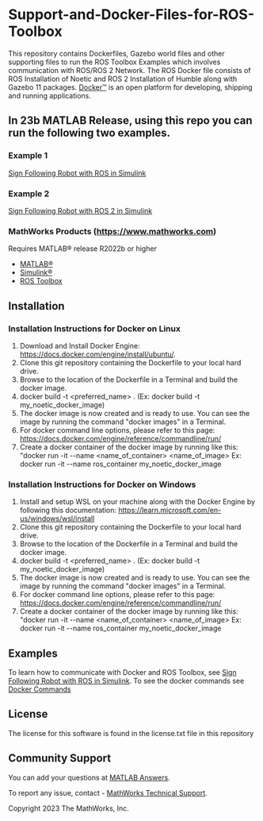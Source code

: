 # Support-and-Docker-Files-for-ROS-Toolbox
This repository contains Dockerfiles, Gazebo world files and other supporting files to run the ROS Toolbox Examples which involves communication with ROS/ROS 2 Network.
The ROS Docker file consists of ROS Installation of Noetic and ROS 2 Installation of Humble along with Gazebo 11 packages.
[Docker&trade;](https://docs.docker.com/get-started/overview/) is an open platform for developing, shipping and running applications. 

## In 23b MATLAB Release, using this repo you can run the following two examples.

### Example 1
[Sign Following Robot with ROS in Simulink](https://www.mathworks.com/help/ros/ug/sign-following-robot-using-ros-simulink.html)

### Example 2
[Sign Following Robot with ROS 2 in Simulink](https://www.mathworks.com/help/ros/ug/sign-following-robot-using-ros2-simulink.html)

### MathWorks Products (https://www.mathworks.com)

Requires MATLAB&reg; release R2022b or higher
- [MATLAB&reg;](https://www.mathworks.com/products/matlab.html)
- [Simulink&reg;](https://www.mathworks.com/products/simulink.html)
- [ROS Toolbox](https://www.mathworks.com/products/ros.html)

## Installation
### Installation Instructions for Docker on Linux
 
1. Download and Install Docker Engine: https://docs.docker.com/engine/install/ubuntu/.
2. Clone this git repository containing the Dockerfile to your local hard drive.
3. Browse to the location of the Dockerfile in a Terminal and build the docker image.
4. docker build -t <preferred_name> . (Ex: docker build -t my_noetic_docker_image) 
5. The docker image is now created and is ready to use. You can see the image by running the command "docker images" in a Terminal.
6. For docker command line options, please refer to this page: https://docs.docker.com/engine/reference/commandline/run/
7. Create a docker container of the docker image by running like this: "docker run -it --name <name_of_container> <name_of_image>
Ex: docker run -it  --name ros_container my_noetic_docker_image

### Installation Instructions for Docker on Windows

1. Install and setup WSL on your machine along with the Docker Engine by following this documentation: https://learn.microsoft.com/en-us/windows/wsl/install
2. Clone this git repository containing the Dockerfile to your local hard drive.
3. Browse to the location of the Dockerfile in a Terminal and build the docker image.
4. docker build -t <preferred_name> . (Ex: docker build -t my_noetic_docker_image) 
5. The docker image is now created and is ready to use. You can see the image by running the command "docker images" in a Terminal.
6. For docker command line options, please refer to this page: https://docs.docker.com/engine/reference/commandline/run/
7. Create a docker container of the docker image by running like this: "docker run -it --name <name_of_container> <name_of_image>
Ex: docker run -it  --name ros_container my_noetic_docker_image

## Examples

To learn how to communicate with Docker and ROS Toolbox, see [Sign Following Robot with ROS in Simulink](https://www.mathworks.com/help/ros/ug/sign-following-robot-using-ros-simulink.html). 
To see the docker commands see [Docker Commands](https://docs.docker.com/engine/reference/commandline/cli/)
<!--- Make sure you have a repo set up correctly if you are to follow this formatting --->

## License
<!--- Make sure you have a License.txt within your Repo --->
The license for this software is found in the license.txt file in this repository

## Community Support
You can add your questions at [MATLAB Answers](https://www.mathworks.com/matlabcentral/answers/index).

To report any issue, contact - [MathWorks Technical Support](https://www.mathworks.com/support/contact_us.html).

Copyright 2023 The MathWorks, Inc.

<!--- Do not forget to the add the SECURITY.md to this repo --->
<!--- Add Topics #Topics to your Repo such as #MATLAB  --->

<!--- This is my comment --->

<!-- Include any Trademarks if this is the first time mentioning trademarked products (For Example:  MATLAB&reg; Simulink&reg; Trademark&trade; Simulink Test&#8482;) --> 

